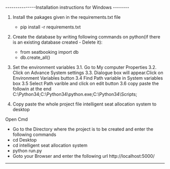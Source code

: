 ---------------Installation instructions for Windows --------

1. Install the pakages given in the requirements.txt file
	- pip install -r requirements.txt

2. Create the database by writing following commands on python(if there is an existing database created - Delete it): 
	- from seatbooking import db
	- db.create_all()

3. Set the environment variables 
	3.1. Go to My computer Properties
	3.2. Click on Advance System settings 
	3.3. Dialogue box will appear.Click on Environment Variables button
	3.4  Find Path variable in System variables box
	3.5 Select Path varible and click on edit button
	3.6 copy paste the followin at the end 
C:\Python34;C:\Python34\python.exe;C:\Python34\Scripts\;

4. Copy paste the whole project file  intelligent seat allocation system to desktop

Open Cmd
 - Go to the Directory where the project is to be created and enter the following commands
 - cd Desktop
 - cd intelligent seat allocation system
 - python run.py
 - Goto your Browser and enter the following url
	http://localhost:5000/

-------------------------------------------------------------------------------------------------------------------
